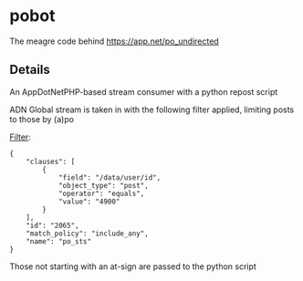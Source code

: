 pobot
=====

The meagre code behind https://app.net/po_undirected

Details
-------

An AppDotNetPHP-based stream consumer with a python repost script

ADN Global stream is taken in with the following filter applied, limiting posts to those by (a)po

[Filter](http://developers.app.net/docs/resources/filter/):

```
{
    "clauses": [
        {
            "field": "/data/user/id",
            "object_type": "post",
            "operator": "equals",
            "value": "4900"
        }
    ],
    "id": "2065",
    "match_policy": "include_any",
    "name": "po_sts"
}
```

Those not starting with an at-sign are passed to the python script
